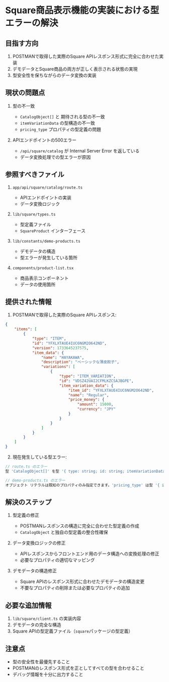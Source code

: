 # Square商品表示機能の実装における型エラーの解決

## 目指す方向
1. POSTMANで取得した実際のSquare APIレスポンス形式に完全に合わせた実装
2. デモデータとSquare商品の両方が正しく表示される状態の実現
3. 型安全性を保ちながらのデータ変換の実装

## 現状の問題点
1. 型の不一致
   - `CatalogObject[]` と 期待される型の不一致
   - `itemVariationData` の型構造の不一致
   - `pricing_type` プロパティの型定義の問題

2. APIエンドポイントの500エラー
   - `/api/square/catalog` が Internal Server Error を返している
   - データ変換処理での型エラーが原因

## 参照すべきファイル
1. `app/api/square/catalog/route.ts`
   - APIエンドポイントの実装
   - データ変換ロジック

2. `lib/square/types.ts`
   - 型定義ファイル
   - `SquareProduct` インターフェース

3. `lib/constants/demo-products.ts`
   - デモデータの構造
   - 型エラーが発生している箇所

4. `components/product-list.tsx`
   - 商品表示コンポーネント
   - データの使用箇所

## 提供された情報
1. POSTMANで取得した実際のSquare APIレスポンス:
```json
{
    "items": [
        {
            "type": "ITEM",
            "id": "YFXLXTAUE4IUC6NGM2O642ND",
            "version": 1733645237575,
            "item_data": {
                "name": "HAYAKAWA",
                "description": "ベーシックな薄皮餃子",
                "variations": [
                    {
                        "type": "ITEM_VARIATION",
                        "id": "VDSZ42UAI2CFMLKZCSAJBGPE",
                        "item_variation_data": {
                            "item_id": "YFXLXTAUE4IUC6NGM2O642ND",
                            "name": "Regular",
                            "price_money": {
                                "amount": 15000,
                                "currency": "JPY"
                            }
                        }
                    }
                ]
            }
        }
    ]
}
```

2. 現在発生している型エラー:
```typescript
// route.ts のエラー
型 'CatalogObject[]' を型 '{ type: string; id: string; itemVariationData: { itemId: string; name: string; priceMoney: { amount: number; currency: string; }; }; }[]' に割り当てることはできません。

// demo-products.ts のエラー
オブジェクト リテラルは既知のプロパティのみ指定できます。'pricing_type' は型 '{ itemId: string; name: string; priceMoney: { amount: number; currency: string; }; }' に存在しません。
```

## 解決のステップ
1. 型定義の修正
   - POSTMANレスポンスの構造に完全に合わせた型定義の作成
   - `CatalogObject` と独自の型定義の整合性確保

2. データ変換ロジックの修正
   - APIレスポンスからフロントエンド用のデータ構造への変換処理の修正
   - 必要なプロパティの適切なマッピング

3. デモデータの構造修正
   - Square APIのレスポンス形式に合わせたデモデータの構造変更
   - 不要なプロパティの削除または必要なプロパティの追加

## 必要な追加情報
1. `lib/square/client.ts` の実装内容
2. デモデータの完全な構造
3. Square APIの型定義ファイル（`square`パッケージの型定義）

## 注意点
- 型の安全性を最優先すること
- POSTMANのレスポンス形式を正としてすべての型を合わせること
- デバッグ情報を十分に出力すること
